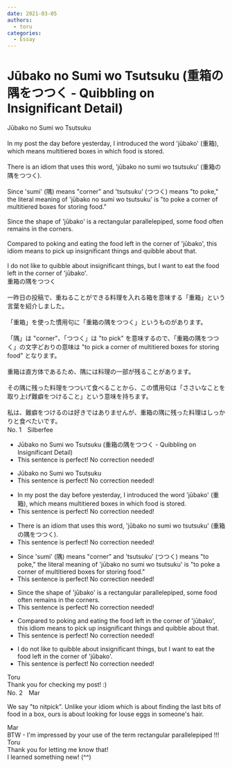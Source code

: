 ```yaml
---
date: 2021-03-05
authors:
  - toru
categories:
  - Essay
---
```


<h1 id="subject_show">Jūbako no Sumi wo Tsutsuku (重箱の隅をつつく - Quibbling on Insignificant Detail)</h1>
<div class="date" hidden>Mar 5, 2021 12:51</div>
<div id="post"><div id="body_show_ori">
Jūbako no Sumi wo Tsutsuku<br/><br/>In my post the day before yesterday, I introduced the word 'jūbako' (重箱), which means multitiered boxes in which food is stored.<br/><br/>There is an idiom that uses this word, 'jūbako no sumi wo tsutsuku' (重箱の隅をつつく).<br/><br/>Since 'sumi' (隅) means "corner" and 'tsutsuku' (つつく) means "to poke," the literal meaning of 'jūbako no sumi wo tsutsuku' is "to poke a corner of multitiered boxes for storing food."<br/><br/>Since the shape of 'jūbako' is a rectangular parallelepiped, some food often remains in the corners.<br/><br/>Compared to poking and eating the food left in the corner of 'jūbako', this idiom means to pick up insignificant things and quibble about that.<br/><br/>I do not like to quibble about insignificant things, but I want to eat the food left in the corner of 'jūbako'.
</div></div>

<!-- more -->

<div id="post_ja"><div id="body_show_mo">
重箱の隅をつつく<br/><br/>一昨日の投稿で、重ねることができる料理を入れる箱を意味する「重箱」という言葉を紹介しました。<br/><br/>「重箱」を使った慣用句に「重箱の隅をつつく」というものがあります。<br/><br/>「隅」は "corner"、「つつく」は "to pick" を意味するので、「重箱の隅をつつく」の文字どおりの意味は "to pick a corner of multitiered boxes for storing food" となります。<br/><br/>重箱は直方体であるため、隅には料理の一部が残ることがあります。<br/><br/>その隅に残った料理をつついて食べることから、この慣用句は「ささいなことを取り上げ難癖をつけること」という意味を持ちます。<br/><br/>私は、難癖をつけるのは好きではありませんが、重箱の隅に残った料理はしっかりと食べたいです。
</div></div>
<div id="block"><div class="first_name"> No. 1　<span class="just_name">Silberfee</span></div><div id="block2">
<ul class="correction_field">
<li class="incorrect">Jūbako no Sumi wo Tsutsuku (重箱の隅をつつく - Quibbling on Insignificant Detail)</li>
<li class="corrected perfect">This sentence is perfect! No correction needed!</li>
</ul>
<ul class="correction_field">
<li class="incorrect">Jūbako no Sumi wo Tsutsuku</li>
<li class="corrected perfect">This sentence is perfect! No correction needed!</li>
</ul>
<ul class="correction_field">
<li class="incorrect">In my post the day before yesterday, I introduced the word 'jūbako' (重箱), which means multitiered boxes in which food is stored.</li>
<li class="corrected perfect">This sentence is perfect! No correction needed!</li>
</ul>
<ul class="correction_field">
<li class="incorrect">There is an idiom that uses this word, 'jūbako no sumi wo tsutsuku' (重箱の隅をつつく).</li>
<li class="corrected perfect">This sentence is perfect! No correction needed!</li>
</ul>
<ul class="correction_field">
<li class="incorrect">Since 'sumi' (隅) means "corner" and 'tsutsuku' (つつく) means "to poke," the literal meaning of 'jūbako no sumi wo tsutsuku' is "to poke a corner of multitiered boxes for storing food."</li>
<li class="corrected perfect">This sentence is perfect! No correction needed!</li>
</ul>
<ul class="correction_field">
<li class="incorrect">Since the shape of 'jūbako' is a rectangular parallelepiped, some food often remains in the corners.</li>
<li class="corrected perfect">This sentence is perfect! No correction needed!</li>
</ul>
<ul class="correction_field">
<li class="incorrect">Compared to poking and eating the food left in the corner of 'jūbako', this idiom means to pick up insignificant things and quibble about that.</li>
<li class="corrected perfect">This sentence is perfect! No correction needed!</li>
</ul>
<ul class="correction_field">
<li class="incorrect">I do not like to quibble about insignificant things, but I want to eat the food left in the corner of 'jūbako'.</li>
<li class="corrected perfect">This sentence is perfect! No correction needed!</li>
</ul>
</div><div class="name"><span class="just_name">Toru</span><br>
Thank you for checking my post! :)
</div>
</div>
<div id="block"><div class="first_name"> No. 2　<span class="just_name">Mar</span></div><div id="block2">
<p class="comment_small">
 We say "to nitpick".  Unlike your idiom which is about finding the last bits of food in a box, ours is about looking for louse eggs in someone's hair.
</p>

</div><div class="name"><span class="just_name">Mar</span><br>
BTW - I'm impressed by your use of the term rectangular parallelepiped !!!
</div>
<div class="name"><span class="just_name">Toru</span><br>
Thank you for letting me know that!<br/>I learned something new! (^^)
</div>
</div>
